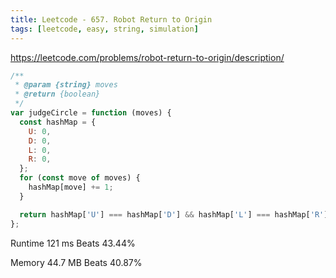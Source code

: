 ```yaml
---
title: Leetcode - 657. Robot Return to Origin
tags: [leetcode, easy, string, simulation]
---
```


https://leetcode.com/problems/robot-return-to-origin/description/

```js
/**
 * @param {string} moves
 * @return {boolean}
 */
var judgeCircle = function (moves) {
  const hashMap = {
    U: 0,
    D: 0,
    L: 0,
    R: 0,
  };
  for (const move of moves) {
    hashMap[move] += 1;
  }

  return hashMap['U'] === hashMap['D'] && hashMap['L'] === hashMap['R'];
};
```

Runtime
121 ms
Beats
43.44%

Memory
44.7 MB
Beats
40.87%
